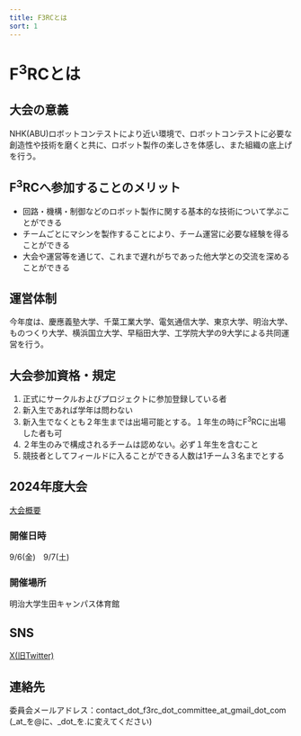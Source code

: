 ```yaml
---
title: F3RCとは
sort: 1
---
```

# F<sup>3</sup>RCとは

## 大会の意義
NHK(ABU)ロボットコンテストにより近い環境で、ロボットコンテストに必要な創造性や技術を磨くと共に、ロボット製作の楽しさを体感し、また組織の底上げを行う。  

## F<sup>3</sup>RCへ参加することのメリット
- 回路・機構・制御などのロボット製作に関する基本的な技術について学ぶことができる
- チームごとにマシンを製作することにより、チーム運営に必要な経験を得ることができる
- 大会や運営等を通じて、これまで遅れがちであった他大学との交流を深めることができる  

## 運営体制
今年度は、慶應義塾大学、千葉工業大学、電気通信大学、東京大学、明治大学、ものつくり大学、横浜国立大学、早稲田大学、工学院大学の9大学による共同運営を行う。  

## 大会参加資格・規定
1. 正式にサークルおよびプロジェクトに参加登録している者
1. 新入生であれば学年は問わない
1. 新入生でなくとも２年生までは出場可能とする。１年生の時にF<sup>3</sup>RCに出場した者も可
1. ２年生のみで構成されるチームは認めない。必ず１年生を含むこと
1. 競技者としてフィールドに入ることができる人数は1チーム３名までとする  

## 2024年度大会
[大会概要](/F3RC2024/outline.html)

### 開催日時

9/6(金)　9/7(土)

### 開催場所

明治大学生田キャンパス体育館

## SNS
[X(旧Twitter)](https://twitter.com/F3RC_robocon)

## 連絡先
委員会メールアドレス：contact_dot_f3rc_dot_committee_at_gmail_dot_com  
(_at_を@に、_dot_を.に変えてください)
